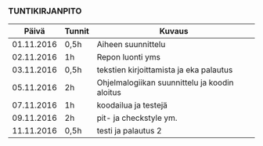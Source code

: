 ### TUNTIKIRJANPITO
Päivä | Tunnit | Kuvaus
----------- | ----- | ------
01.11.2016 | 0,5h | Aiheen suunnittelu
02.11.2016 | 1h | Repon luonti yms
03.11.2016 | 0,5h | tekstien kirjoittamista ja eka palautus
05.11.2016 | 2h | Ohjelmalogiikan suunnittelu ja koodin aloitus
07.11.2016 | 1h | koodailua ja testejä
09.11.2016 | 2h | pit- ja checkstyle ym.
11.11.2016 | 0,5h | testi ja palautus 2




